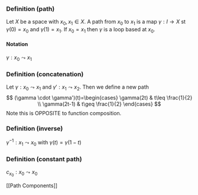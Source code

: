 ### Definition (path)
Let $X$ be a space with $x_{0},x_{1}\in X$. A path from $x_{0}$ to $x_{1}$ is a map $\gamma:I\to X$ st $\gamma(0)=x_{0}$ and $\gamma(1)=x_{1}$.
If $x_{0}=x_{1}$ then $\gamma$ is a loop based at $x_{0}$.
#### Notation
$\gamma:x_{0}\leadsto x_{1}$ 

### Definition (concatenation)
Let $\gamma:x_{0}\leadsto x_{1}$ and $\gamma':x_{1}\leadsto x_{2}$. Then we define a new path 
$$
(\gamma \cdot \gamma')(t)=\begin{cases}
\gamma(2t) & t\leq \frac{1}{2} \\
\gamma(2t-1) & t\geq \frac{1}{2}
\end{cases}
$$
Note this is OPPOSITE to function composition.
### Definition (inverse)
$\gamma ^{-1}:x_{1}\leadsto x_{0}$ with $\gamma(t)=\gamma(1-t)$
### Definition (constant path)
$c_{x_{0}}:x_{0}\leadsto x_{0}$

[[Path Components]]

